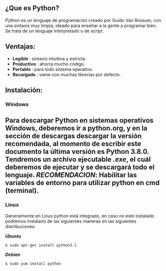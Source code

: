 ## ¿Que es Python?

Python es un lenguaje de programación creado por Guido Van Rossum, con una sintaxis muy limpia, ideado para enseñar a la gente a programar bien. Se trata de un lenguaje interpretado o de script.
## Ventajas:
- **Legible** : sintaxis intuitiva y estricta.
- **Productivo** : ahorra mucho código.
- **Portable** : para todo sistema operativo.
- **Recargado** : viene con muchas librerías por defecto.

## Instalación:

### Windows

Para descargar Python en sistemas operativos Windows, deberemos ir a python.org, y en la sección de descargas
descargar la versión recomendada, al momento de escribir este documento la última versión es Python 3.8.0.
Tendremos un archivo ejecutable ***.exe***, el cuál deberemos de ejecutar y se descargará todo el lenguaje.
***RECOMENDACION***: Habilitar las variables de entorno para utilizar python en cmd (terminal).
---
### Linux
Generalmente en Linux python está integrado, en caso no este instalado podremos instalarlo de las siguientes maneras en las siguientes distribuciones:

***Ubuntu***
``` 
$ sudo apt-get install python3.1
```
***Debian***
``` 
$ sudo yum install python
```